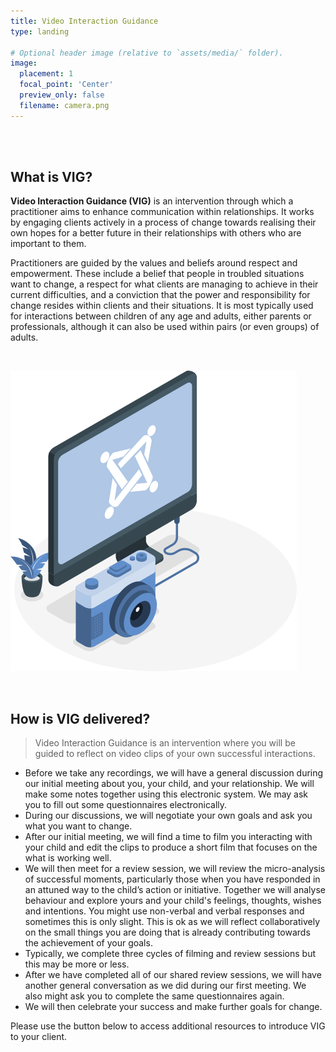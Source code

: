 ```yaml
---
title: Video Interaction Guidance
type: landing

# Optional header image (relative to `assets/media/` folder).
image:
  placement: 1
  focal_point: 'Center'
  preview_only: false
  filename: camera.png
---
```


<br>
<br>

## What is VIG?

**Video Interaction Guidance (VIG)** is an intervention through which a practitioner aims to enhance communication within relationships. It works by engaging clients actively in a process of change towards realising their own hopes for a better future in their relationships with others who are important to them.

Practitioners are guided by the values and beliefs around respect and empowerment. These include a belief that people in troubled situations want to change, a respect for what clients are managing to achieve in their current difficulties, and a conviction that the power and responsibility for change resides within clients and their situations. It is most typically used for interactions between children of any age and adults, either parents or professionals, although it can also be used within pairs (or even groups) of adults.

<br>

![](/assets/media/camera.png)

<br>

## How is VIG delivered?

>Video Interaction Guidance is an intervention where you will be guided to reflect on video clips of your own successful interactions.

- Before we take any recordings, we will have a general discussion during our initial meeting about you, your child, and your relationship. We will make some notes together using this electronic system. We may ask you to fill out some questionnaires electronically.
- During our discussions, we will negotiate your own goals and ask you what you want to change.
- After our initial meeting, we will find a time to film you interacting with your child and edit the clips to produce a short film that focuses on the what is working well.
- We will then meet for a review session, we will review the micro-analysis of successful moments, particularly those when you have responded in an attuned way to the child’s action or initiative. Together we will analyse behaviour and explore yours and your child's feelings, thoughts, wishes and intentions. You might use non-verbal and verbal responses and sometimes this is only slight. This is ok as we will reflect collaboratively on the small things you are doing that is already contributing towards the achievement of your goals.
- Typically, we complete three cycles of filming and review sessions but this may be more or less.
- After we have completed all of our shared review sessions, we will have another general conversation as we did during our first meeting. We also might ask you to complete the same questionnaires again.
- We will then celebrate your success and make further goals for change.

Please use the button below to access additional resources to introduce VIG to your client.
